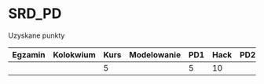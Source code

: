 # SRD_PD
Uzyskane punkty

|Egzamin   |Kolokwium   |Kurs   |Modelowanie   |PD1   |Hack   |PD2   |PD3   |PD_LAB   |   |   |   |SUMA   | ZDAJE  |
|---|---|---|---|---|---|---|---|---|---|---|---|---|---|
|   |   | 5 |   | 5 |10 |   |   |   |   |   |   | 20|/50|
